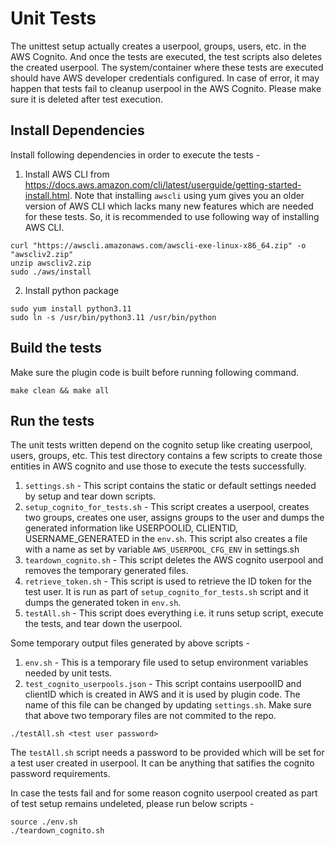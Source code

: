 # Unit Tests

The unittest setup actually creates a userpool, groups, users, etc. in the AWS Cognito. And once the tests are executed, the test scripts also deletes the created userpool. The system/container where these tests are executed should have AWS developer credentials configured. In case of error, it may happen that tests fail to cleanup userpool in the AWS Cognito. Please make sure it is deleted after test execution.


## Install Dependencies

Install following dependencies in order to execute the tests -

1. Install AWS CLI from https://docs.aws.amazon.com/cli/latest/userguide/getting-started-install.html. Note that installing `awscli` using yum gives you an older version of AWS CLI which lacks many new features which are needed for these tests. So, it is recommended to use following way of installing AWS CLI. 

```shell
curl "https://awscli.amazonaws.com/awscli-exe-linux-x86_64.zip" -o "awscliv2.zip"
unzip awscliv2.zip
sudo ./aws/install
```

2. Install python package

```shell
sudo yum install python3.11
sudo ln -s /usr/bin/python3.11 /usr/bin/python
```

## Build the tests

Make sure the plugin code is built before running following command.

```shell
make clean && make all
```

## Run the tests

The unit tests written depend on the cognito setup like creating userpool, users, groups, etc. This test directory contains a few scripts to create those entities in AWS cognito and use those to execute the tests successfully.
1. `settings.sh` - This script contains the static or default settings needed by setup and tear down scripts.
2. `setup_cognito_for_tests.sh` - This script creates a userpool, creates two groups, creates one user, assigns groups to the user and dumps the generated information like USERPOOLID, CLIENTID, USERNAME_GENERATED in the `env.sh`. This script also creates a file with a name as set by variable `AWS_USERPOOL_CFG_ENV` in settings.sh
3. `teardown_cognito.sh` - This script deletes the AWS cognito userpool and removes the temporary generated files.
4. `retrieve_token.sh` - This script is used to retrieve the ID token for the test user. It is run as part of `setup_cognito_for_tests.sh` script and it dumps the generated token in `env.sh`.
5. `testAll.sh` - This script does everything i.e. it runs setup script, execute the tests, and tear down the userpool.

Some temporary output files generated by above scripts -
1. `env.sh` - This is a temporary file used to setup environment variables needed by unit tests.
2. `test_cognito_userpools.json` - This script contains userpoolID and clientID which is created in AWS and it is used by plugin code. The name of this file can be changed by updating `settings.sh`.
Make sure that above two temporary files are not commited to the repo.


```shell
./testAll.sh <test user password>
```

The `testAll.sh` script needs a password to be provided which will be set for a test user created in userpool. It can be anything that satifies the cognito password requirements.

In case the tests fail and for some reason cognito userpool created as part of test setup remains undeleted, please run below scripts -

```shell
source ./env.sh
./teardown_cognito.sh
```

